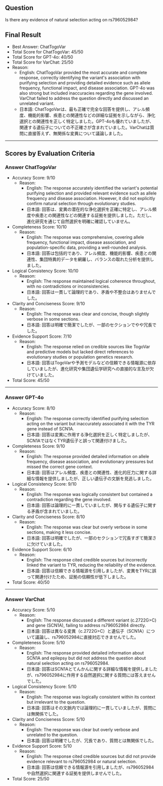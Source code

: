 ## Question

Is there any evidence of natural selection acting on rs796052984?

## Final Result

- Best Answer: ChatTogoVar
- Total Score for ChatTogoVar: 45/50
- Total Score for GPT-4o: 40/50
- Total Score for VarChat: 25/50
- Reason:
  - English: ChatTogoVar provided the most accurate and complete response, correctly identifying the variant's association with purifying selection and providing detailed evidence such as allele frequency, functional impact, and disease association. GPT-4o was also strong but included inaccuracies regarding the gene involved. VarChat failed to address the question directly and discussed an unrelated variant.
  - 日本語: ChatTogoVarは、最も正確で完全な回答を提供し、アレル頻度、機能的影響、疾患との関連性などの詳細な証拠を示しながら、浄化選択との関連性を正しく特定しました。GPT-4oも優れていましたが、関連する遺伝子についての不正確さが含まれていました。VarChatは質問に直接答えず、無関係な変異について議論しました。

---

## Scores by Evaluation Criteria

### Answer ChatTogoVar
- Accuracy Score: 9/10
  - Reason: 
    - English: The response accurately identified the variant's potential purifying selection and provided relevant evidence such as allele frequency and disease association. However, it did not explicitly confirm natural selection through evolutionary studies.
    - 日本語: 回答は、変異の潜在的な浄化選択を正確に特定し、アレル頻度や疾患との関連性などの関連する証拠を提供しました。ただし、進化研究を通じて自然選択を明確に確認していません。
- Completeness Score: 10/10
  - Reason: 
    - English: The response was comprehensive, covering allele frequency, functional impact, disease association, and population-specific data, providing a well-rounded analysis.
    - 日本語: 回答は包括的であり、アレル頻度、機能的影響、疾患との関連性、集団特異的データを網羅し、バランスの取れた分析を提供しました。
- Logical Consistency Score: 10/10
  - Reason: 
    - English: The response maintained logical coherence throughout, with no contradictions or inconsistencies.
    - 日本語: 回答は一貫して論理的であり、矛盾や不整合はありませんでした。
- Clarity and Conciseness Score: 9/10
  - Reason: 
    - English: The response was clear and concise, though slightly verbose in some sections.
    - 日本語: 回答は明確で簡潔でしたが、一部のセクションでやや冗長でした。
- Evidence Support Score: 7/10
  - Reason: 
    - English: The response relied on credible sources like TogoVar and predictive models but lacked direct references to evolutionary studies or population genetics research.
    - 日本語: 回答はTogoVarや予測モデルなどの信頼できる情報源に依存していましたが、進化研究や集団遺伝学研究への直接的な言及が欠けていました。
- Total Score: 45/50

---

### Answer GPT-4o
- Accuracy Score: 8/10
  - Reason: 
    - English: The response correctly identified purifying selection acting on the variant but inaccurately associated it with the TYR gene instead of SCN1A.
    - 日本語: 回答は変異に作用する浄化選択を正しく特定しましたが、SCN1AではなくTYR遺伝子と誤って関連付けました。
- Completeness Score: 9/10
  - Reason: 
    - English: The response provided detailed information on allele frequency, disease association, and evolutionary pressures but missed the correct gene context.
    - 日本語: 回答はアレル頻度、疾患との関連性、進化的圧力に関する詳細な情報を提供しましたが、正しい遺伝子の文脈を見逃しました。
- Logical Consistency Score: 9/10
  - Reason: 
    - English: The response was logically consistent but contained a contradiction regarding the gene involved.
    - 日本語: 回答は論理的に一貫していましたが、関与する遺伝子に関する矛盾が含まれていました。
- Clarity and Conciseness Score: 8/10
  - Reason: 
    - English: The response was clear but overly verbose in some sections, making it less concise.
    - 日本語: 回答は明確でしたが、一部のセクションで冗長すぎて簡潔さに欠けていました。
- Evidence Support Score: 6/10
  - Reason: 
    - English: The response cited credible sources but incorrectly linked the variant to TYR, reducing the reliability of the evidence.
    - 日本語: 回答は信頼できる情報源を引用しましたが、変異をTYRに誤って関連付けたため、証拠の信頼性が低下しました。
- Total Score: 40/50

---

### Answer VarChat
- Accuracy Score: 5/10
  - Reason: 
    - English: The response discussed a different variant (c.2722G>C) and gene (SCN1A), failing to address rs796052984 directly.
    - 日本語: 回答は異なる変異（c.2722G>C）と遺伝子（SCN1A）について議論し、rs796052984に直接対応できませんでした。
- Completeness Score: 5/10
  - Reason: 
    - English: The response provided detailed information about SCN1A and epilepsy but did not address the question about natural selection acting on rs796052984.
    - 日本語: 回答はSCN1Aとてんかんに関する詳細な情報を提供しましたが、rs796052984に作用する自然選択に関する質問には答えませんでした。
- Logical Consistency Score: 5/10
  - Reason: 
    - English: The response was logically consistent within its context but irrelevant to the question.
    - 日本語: 回答はその文脈内では論理的に一貫していましたが、質問には無関係でした。
- Clarity and Conciseness Score: 5/10
  - Reason: 
    - English: The response was clear but overly verbose and unrelated to the question.
    - 日本語: 回答は明確でしたが、冗長であり、質問とは無関係でした。
- Evidence Support Score: 5/10
  - Reason: 
    - English: The response cited credible sources but did not provide evidence relevant to rs796052984 or natural selection.
    - 日本語: 回答は信頼できる情報源を引用しましたが、rs796052984や自然選択に関連する証拠を提供しませんでした。
- Total Score: 25/50